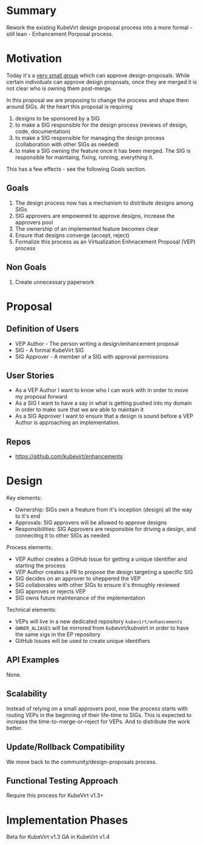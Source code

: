 # Summary

Rework the existing KubeVirt design proposal process into a more
formal - still lean - Enhancement Porposal process.

# Motivation

Today it's a [very small group](https://github.com/kubevirt/community/blob/main/OWNERS#L7-L14)
which can approve design-proposals.
While certain individuals can approve design proposals, once they are merged
it is not clear who is owning them post-merge.

In this proposal we are proposing to change the process and shape them
around SIGs.
At the heart this proposal is requiring

1. designs to be sponsored by a SIG
2. to make a SIG responsible for the design process (reviews of design, code, documentation)
3. to make a SIG responsible for managing the design process (collaboration with other SIGs as needed)
4. to make a SIG owning the feature once it has been merged. The SIG is responsible for maintaing, fixing, running, everything it.

This has a few effects - see the following Goals section.

## Goals

1. The design process now has a mechanism to distribute designs among SIGs
2. SIG approvers are empowered to approve designs, increase the approvers pool
3. The ownership of an implemented feature becomes clear
4. Ensure that designs converge (accept, reject)
5. Formalize this process as an Virtualization Enhnacement Proposal (VEP) process

## Non Goals

1. Create unnecessary paperwork

# Proposal

## Definition of Users

* VEP Author - The person writing a design/enhancement proposal
* SIG - A formal KubeVirt SIG
* SIG Approver - A member of a SIG with approval permissions

## User Stories

* As a VEP Author I want to know who I can work with in order to move
  my proposal forward
* As a SIG I want to have a say in what is getting pushed into my domain
  in order to make sure that we are able to maintain it
* As a SIG Approver I want to ensure that a design is sound before a
  VEP Author is approaching an implementation.

## Repos

- https://github.com/kubevirt/enhancements

# Design

Key elements:

- Ownership: SIGs own a freature from it's inception (design) all the way to it's end
- Approvals: SIG approvers will be allowed to approve designs
- Responsibilities: SIG Approvers are responsible for driving a design, and connecitng it to other SIGs as needed

Process elements:

- VEP Author creates a GitHub Issue for getting a unique identifier and starting the process
- VEP Author creates a PR to propose the design targeting a specific SIG
- SIG decides on an approver to sheppered the VEP
- SIG collaborates with other SIGs to ensure it's throughly reviewed
- SIG approves or rejects VEP
- SIG owns future maintenance of the implementation

Technical elements:

- VEPs will live in a new dedicated repository `kubevirt/enhancements`
- `OWNER_ALIASES` will be mirrored from kubevirt/kubveirt in order to have the same sigs in the EP repository
- GitHub Issues will be used to create unique identifiers

## API Examples

None.

## Scalability

Instead of relying on a small approvers pool, now the process starts
with routing VEPs in the beginning of their life-time to SIGs.
This is expected to increase the time-to-merge-or-reject for VEPs.
And to distribute the work better.

## Update/Rollback Compatibility

We move back to the community/design-proposals process.

## Functional Testing Approach

Require this process for KubeVirt v1.3+

# Implementation Phases

Beta for KubeVirt v1.3
GA in KubeVirt v1.4
